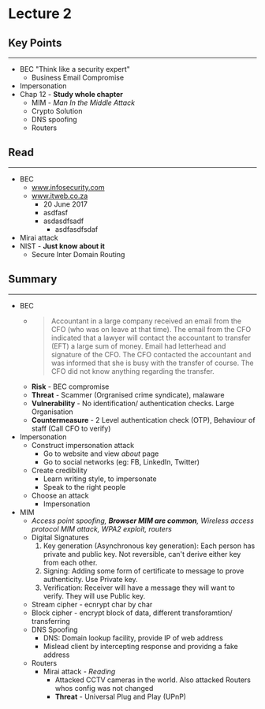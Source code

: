 # Lecture 2
## Key Points 
----------------------------------------------------
- BEC "Think like a security expert"
  - Business Email Compromise
- Impersonation
- Chap 12 - **Study whole chapter**
  - MIM - *Man In the Middle Attack*
  - Crypto Solution
  - DNS spoofing
  - Routers
## Read
----------------------------------------------------
- BEC
  - www.infosecurity.com
  - www.itweb.co.za
    - 20 June 2017
    - asdfasf
    - asdasdfsadf
      - asdfasdfsdaf
- Mirai attack
- NIST - **Just know about it**
  - Secure Inter Domain Routing
## Summary
----------------------------------------------------
- BEC
    - > Accountant in a large company received an email from the CFO (who was on leave at that time). The email from the CFO indicated that a lawyer will contact the accountant to transfer (EFT) a large sum of money. Email had letterhead and signature of the CFO. The CFO contacted the accountant and was informed that she is busy with the transfer of course. The CFO did not know anything regarding the transfer.
    - **Risk** - BEC compromise
    - **Threat** - Scammer (Orgranised crime syndicate), malaware
    - **Vulnerability** - No identification/ authentication checks. Large Organisation
    - **Countermeasure** - 2 Level authentication check (OTP), Behaviour of staff (Call CFO to verify)
- Impersonation
  - Construct impersonation attack
    - Go to website and view *about* page 
    - Go to social networks (eg: FB, LinkedIn, Twitter)
  - Create credibility
    - Learn writing style, to impersonate
    - Speak to the right people
  - Choose an attack
    - Impersonation
- MIM
  - *Access point spoofing, **Browser MIM are common**, Wireless access protocol MIM attack, WPA2 exploit, routers*
  - Digital Signatures
	1. Key generation (Asynchronous key generation): Each person has private and public key. Not reversible, can't derive either key from each other.
	2. Signing: Adding some form of certificate to message to prove authenticity. Use Private key. 
	3. Verification: Receiver will have a message they will want to verify. They will use Public key.
  - Stream cipher - ecnrypt char by char
  - Block cipher - encrypt block of data, different transforamtion/ transferring
  - DNS Spoofing
    - DNS: Domain lookup facility, provide IP of web address
    - Mislead client by intercepting response and providng a fake address 
  - Routers
    - Mirai attack - *Reading*
      - Attacked CCTV cameras in the world. Also attacked Routers whos config was not changed
      - **Threat** - Universal Plug and Play (UPnP)   
